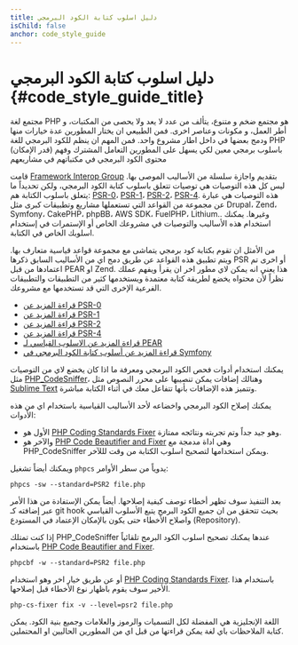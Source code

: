 ```yaml
---
title: دليل اسلوب كتابة الكود البرمجي
isChild: false
anchor: code_style_guide
---
```


# دليل اسلوب كتابة الكود البرمجي {#code_style_guide_title}

مجتمع لغة PHP هو مجتمع ضخم و متنوع، يتألف من عدد لا يعد ولا يحصى من المكتبات، و أطر العمل، و مكونات وعناصر اخرى.
فمن الطبيعي ان يختار المطورين عدة خيارات منها ودمج بعضها في داخل اطار مشروع واحد. فمن المهم ان ينظم للكود البرمجي للغة PHP
(قدر الإمكان) باسلوب برمجي معين لكي يسهل على المطورين التعامل المشترك وفهم محتوى الكود البرمجي في مكتباتهم في مشاريعهم

قامت [Framework Interop Group][fig] بتقديم واجازة سلسلة من الأساليب الموصى بها.
ليس كل هذه التوصيات هي توصيات تتعلق باسلوب كتابة الكود البرمجي، ولكن تحديداً ما يتعلق باسلوب الكتابة هم:
[PSR-0][psr0]، [PSR-1][psr1]، [PSR-2][psr2]، [PSR-4][psr4].
هذه التوصيات هي عبارة عن مجموعة من القواعد التي تستعملها مشاريع وتطبيقات كبرى مثل Drupal، Zend، Symfony، CakePHP، phpBB، AWS SDK،
FuelPHP، Lithium.. وغيرها.
يمكنك استخدام هذه الأساليب والتوصيات في مشروعك الخاص أو الإستمرات في إستخدام اسلوبك الخاص في الكتابة.

من الأمثل ان تقوم بكتابة كود برمجي يتماشى مع مجموعة قواعد قياسية متعارف بها. ويتم تطبيق هذه القواعد عن طريق دمج اي من
الأساليب السابق ذكرها PSR أو اخرى تم اعتمادها من قبل PEAR او Zend. هذا يعني انه يمكن لاي مطور اخر ان يقرأ ويفهم عملك 
نظراً لأن محتواه يخضع لطريقة كتابة معتمدة ويستخدمها كثير من التطبيقات والتطبيقات الفرعية الإخرى التي قد تستخدمها مع مشروعك.

* [قراءة المزيد عن PSR-0][psr0]
* [قراءة المزيد عن PSR-1][psr1]
* [قراءة المزيد عن PSR-2][psr2]
* [قراءة المزيد عن PSR-4][psr4]
* [قراءة المزيد عن الاسلوب القياسي لـ PEAR][pear-cs]
* [قراءة المزيد عن أسلوب كتابة الكود البرمجي في Symfony][symfony-cs]

يمكنك استخدام أدوات فحص الكود البرمجي ومعرفة ما اذا كان يخضع لاي من التوصيات مثل [PHP_CodeSniffer][phpcs]، وهنالك إضافات
يمكن تنصيبها على محرر النصوص مثل [Sublime Text][st-cs] وتتميز هذه الإضافات بأنها تتفاعل معك في أثناء الكتابة مباشرة.

يمكنك إصلاح الكود البرمجي واخضاعه لأحد الأساليب القياسية باستخدام اي من هذه الأدوات:

- الأول هو [PHP Coding Standards Fixer][phpcsfixer] وهو جيد جداً وتم تجربته ونتائجه ممتازة.
- والآخر هو [PHP Code Beautifier and Fixer][phpcbf] وهي اداة مدمجة مع PHP_CodeSniffer ويمكن استخدامها لتصحيح اسلوب الكتابة من وقت لللآخر.

ويمكنك أيضاً تشغيل `phpcs` يدوياً من سطر الأوامر:

    phpcs -sw --standard=PSR2 file.php

بعد التنفيذ سوف تظهر أخطاء توصف كيفية إصلاحها.
أيضاً يمكن الإستفادة من هذا الأمر عبر إضافته كـ git hook بحيث تتحقق من ان جميع الكود البرمج يتبع الأسلوب القياسي
واصلاح الأخطاء حتى يكون بالإمكان الإعتماد في المستودع (Repository).

إذا كنت تمتلك PHP_CodeSniffer عندها يمكنك تصحيح اسلوب الكود البرمج تلقائياً باستخدام 
[PHP Code Beautifier and Fixer][phpcbf].

    phpcbf -w --standard=PSR2 file.php

أو عن طريق خيار اخر وهو استخدام [PHP Coding Standards Fixer][phpcsfixer].
باستخدام هذا الأخير سوف يقوم باظهار نوع الأخطاء قبل إصلاحها.

    php-cs-fixer fix -v --level=psr2 file.php

اللغة الإنجليزية هي المفضلة لكل التسميات والرموز والعلامات وجميع بنية الكود.
يمكن كتابة الملاحظات باي لغة يمكن قراءتها من قبل اي من المطورين الحاليين او المحتملين.


[fig]: http://www.php-fig.org/
[psr0]: http://www.php-fig.org/psr/psr-0/
[psr1]: http://www.php-fig.org/psr/psr-1/
[psr2]: http://www.php-fig.org/psr/psr-2/
[psr4]: http://www.php-fig.org/psr/psr-4/
[pear-cs]: http://pear.php.net/manual/en/standards.php
[symfony-cs]: http://symfony.com/doc/current/contributing/code/standards.html
[phpcs]: http://pear.php.net/package/PHP_CodeSniffer/
[phpcbf]: https://github.com/squizlabs/PHP_CodeSniffer/wiki/Fixing-Errors-Automatically
[st-cs]: https://github.com/benmatselby/sublime-phpcs
[phpcsfixer]: http://cs.sensiolabs.org/
